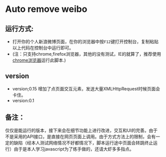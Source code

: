 Auto remove weibo
===================
运行方式:
-------------
  * 打开你的个人新浪微博页面，在你的浏览器中按```F12```键打开控制台，复制粘贴以上代码在控制台中运行即可。
  * (注：只支持chrome,firefox浏览器，其他的没有测试，IE的就算了，推荐使用[chrome浏览器](http://www.google.cn/chrome)运行此脚本.)

version
-------------
* version;0.15 增加了点页面交互元素，发送大量XMLHttpRequest时候页面会卡住。
* version:0.1


备注：
--------------
仅仅是能运行的版本，接下来会在细节功能上进行改进，交互和UI的完善。由于不是采用的API接口，是直接在网页页面上调用。由于方式方法上的限制，会有一定的缺陷（经本人测试网络情况不好都情况下，脚本运行途中页面会转跳终止运行）由于是本人学习javascript为了练手做的，还请大虾多多指点。

